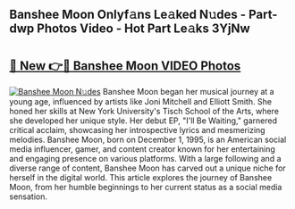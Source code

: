 ## Banshee Moon Onlyf𝚊ns Le𝚊ked N𝚞des - Part-dwp Photos Video - Hot Part Le𝚊ks 3YjNw

# <h2><a href="http://ab14020.deff.icu/?id=Banshee+Moon">🔗 New 👉🔴 Banshee Moon VIDEO Photos</a></h2>

[![Banshee Moon N𝚞des](https://i.imgur.com/rIISA9y.gif)](http://ab14020.deff.icu/?id=Banshee+Moon)
Banshee Moon began her musical journey at a young age, influenced by artists like Joni Mitchell and Elliott Smith. She honed her skills at New York University's Tisch School of the Arts, where she developed her unique style. Her debut EP, "I'll Be Waiting," garnered critical acclaim, showcasing her introspective lyrics and mesmerizing melodies. Banshee Moon, born on December 1, 1995, is an American social media influencer, gamer, and content creator known for her entertaining and engaging presence on various platforms. With a large following and a diverse range of content, Banshee Moon has carved out a unique niche for herself in the digital world. This article explores the journey of Banshee Moon, from her humble beginnings to her current status as a social media sensation.
